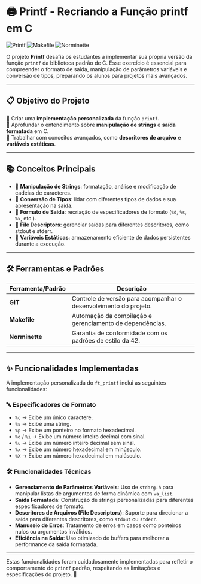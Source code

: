# 🖨️ Printf - Recriando a Função printf em C

![Printf](https://img.shields.io/badge/Language-C-blue) ![Makefile](https://img.shields.io/badge/Tool-Makefile-yellow) ![Norminette](https://img.shields.io/badge/Style-Norminette-green)

O projeto **Printf** desafia os estudantes a implementar sua própria versão da função `printf` da biblioteca padrão de C. Esse exercício é essencial para compreender o formato de saída, manipulação de parâmetros variáveis e conversão de tipos, preparando os alunos para projetos mais avançados.

---

## 📋 Objetivo do Projeto

🔹 Criar uma **implementação personalizada** da função `printf`.  
🔹 Aprofundar o entendimento sobre **manipulação de strings** e **saída formatada** em C.  
🔹 Trabalhar com conceitos avançados, como **descritores de arquivo** e **variáveis estáticas**.

---

## 📚 Conceitos Principais

- 🧵 **Manipulação de Strings**: formatação, análise e modificação de cadeias de caracteres.
- 🔄 **Conversão de Tipos**: lidar com diferentes tipos de dados e sua apresentação na saída.
- 📜 **Formato de Saída**: recriação de especificadores de formato (`%d`, `%s`, `%x`, etc.).
- 📂 **File Descriptors**: gerenciar saídas para diferentes descritores, como stdout e stderr.
- 📌 **Variáveis Estáticas**: armazenamento eficiente de dados persistentes durante a execução.

---

## 🛠️ Ferramentas e Padrões

| Ferramenta/Padrão      | Descrição                                               |
|-------------------------|-------------------------------------------------------|
| **GIT**                | Controle de versão para acompanhar o desenvolvimento do projeto. |
| **Makefile**           | Automação da compilação e gerenciamento de dependências. |
| **Norminette**         | Garantia de conformidade com os padrões de estilo da 42. |

---
## ✨ Funcionalidades Implementadas

A implementação personalizada do `ft_printf` inclui as seguintes funcionalidades:

### 🔤 Especificadores de Formato
- `%c` → Exibe um único caractere.  
- `%s` → Exibe uma string.  
- `%p` → Exibe um ponteiro no formato hexadecimal.  
- `%d` / `%i` → Exibe um número inteiro decimal com sinal.  
- `%u` → Exibe um número inteiro decimal sem sinal.  
- `%x` → Exibe um número hexadecimal em minúsculo.  
- `%X` → Exibe um número hexadecimal em maiúsculo.

### 🛠️ Funcionalidades Técnicas
- **Gerenciamento de Parâmetros Variáveis**: Uso de `stdarg.h` para manipular listas de argumentos de forma dinâmica com `va_list`.  
- **Saída Formatada**: Construção de strings personalizadas para diferentes especificadores de formato.  
- **Descritores de Arquivos (File Descriptors)**: Suporte para direcionar a saída para diferentes descritores, como `stdout` ou `stderr`.  
- **Manuseio de Erros**: Tratamento de erros em casos como ponteiros nulos ou argumentos inválidos.  
- **Eficiência na Saída**: Uso otimizado de buffers para melhorar a performance da saída formatada.

---

Estas funcionalidades foram cuidadosamente implementadas para refletir o comportamento do `printf` padrão, respeitando as limitações e especificações do projeto. 🚀
